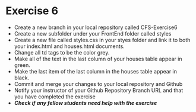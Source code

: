 # Exercise 6
<ul>
    <li>Create a new branch in your local repository called CFS-Exercise6</li>
    <li>Create a new subfolder under your FrontEnd folder called styles</li>
    <li>Create a new file called styles.css in your styes folder and link it to both your index.html and houses.html documents.</li>
    <li>Change all td tags to be the color grey.</li>
    <li>Make all of the text in the last column of your houses table appear in green.</li>
    <li>Make the last item of the last column in the houses table appear in black.</li>
    <li>Commit and merge your changes to your local repository and Github</li>
    <li>Notify your instructor of your Github Repository Branch URL and that you have completed the exercise</li>
    <li><em><strong>Check if any fellow students need help with the exercise</strong></em></li>
</ul>